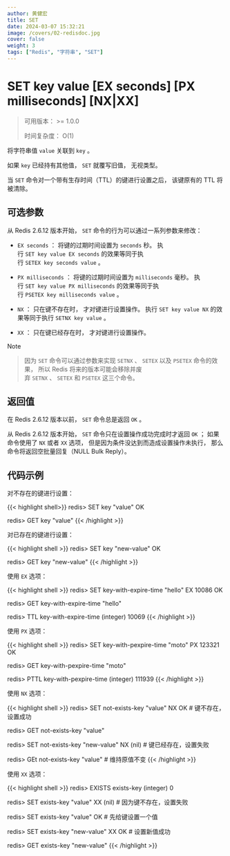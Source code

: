 ```yaml
---
author: 黄健宏
title: SET
date: 2024-03-07 15:32:21
image: /covers/02-redisdoc.jpg
cover: false
weight: 3
tags: ["Redis", "字符串", "SET"]
---
```


# SET key value [EX seconds] [PX milliseconds] [NX|XX]

> 可用版本： >= 1.0.0
> 
> 时间复杂度： O(1)

将字符串值 `value` 关联到 `key` 。

如果 `key` 已经持有其他值， `SET` 就覆写旧值， 无视类型。

当 `SET` 命令对一个带有生存时间（TTL）的键进行设置之后， 该键原有的 TTL 将被清除。

## 可选参数

从 Redis 2.6.12 版本开始， `SET` 命令的行为可以通过一系列参数来修改：

- `EX seconds` ： 将键的过期时间设置为 `seconds` 秒。 执行 `SET key value EX seconds` 的效果等同于执行 `SETEX key seconds value` 。
    
- `PX milliseconds` ： 将键的过期时间设置为 `milliseconds` 毫秒。 执行 `SET key value PX milliseconds` 的效果等同于执行 `PSETEX key milliseconds value` 。
    
- `NX` ： 只在键不存在时， 才对键进行设置操作。 执行 `SET key value NX` 的效果等同于执行 `SETNX key value` 。
    
- `XX` ： 只在键已经存在时， 才对键进行设置操作。


Note

> 因为 `SET` 命令可以通过参数来实现 `SETNX` 、 `SETEX` 以及 `PSETEX` 命令的效果， 所以 Redis 将来的版本可能会移除并废弃 `SETNX` 、 `SETEX` 和 `PSETEX` 这三个命令。

## 返回值

在 Redis 2.6.12 版本以前， `SET` 命令总是返回 `OK` 。

从 Redis 2.6.12 版本开始， `SET` 命令只在设置操作成功完成时才返回 `OK` ； 如果命令使用了 `NX` 或者 `XX` 选项， 但是因为条件没达到而造成设置操作未执行， 那么命令将返回空批量回复（NULL Bulk Reply）。

## 代码示例

对不存在的键进行设置：

{{< highlight shell>}}
redis> SET key "value"
OK

redis> GET key
"value"
{{< /highlight >}}


对已存在的键进行设置：

{{< highlight shell >}}
redis> SET key "new-value"
OK

redis> GET key
"new-value"
{{< /highlight >}}

使用 `EX` 选项：

{{< highlight shell >}}
redis> SET key-with-expire-time "hello" EX 10086
OK

redis> GET key-with-expire-time
"hello"

redis> TTL key-with-expire-time
(integer) 10069
{{< /highlight >}}

使用 `PX` 选项：

{{< highlight shell >}}
redis> SET key-with-pexpire-time "moto" PX 123321
OK

redis> GET key-with-pexpire-time
"moto"

redis> PTTL key-with-pexpire-time
(integer) 111939
{{< /highlight >}}

使用 `NX` 选项：

{{< highlight shell >}}
redis> SET not-exists-key "value" NX
OK      # 键不存在，设置成功

redis> GET not-exists-key
"value"

redis> SET not-exists-key "new-value" NX
(nil)   # 键已经存在，设置失败

redis> GEt not-exists-key
"value" # 维持原值不变
{{< /highlight >}}

使用 `XX` 选项：

{{< highlight shell >}}
redis> EXISTS exists-key
(integer) 0

redis> SET exists-key "value" XX
(nil)   # 因为键不存在，设置失败

redis> SET exists-key "value"
OK      # 先给键设置一个值

redis> SET exists-key "new-value" XX
OK      # 设置新值成功

redis> GET exists-key
"new-value"
{{< /highlight >}}
